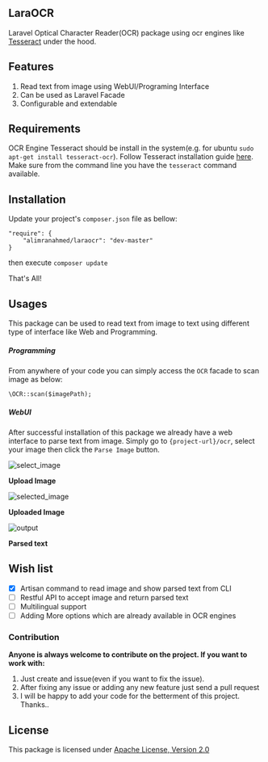 ## LaraOCR
Laravel Optical Character Reader(OCR) package using ocr engines like [Tesseract](https://github.com/tesseract-ocr/tesseract) under the hood. 

## Features
1. Read text from image using WebUI/Programing Interface
2. Can be used as Laravel Facade
3. Configurable and extendable


## Requirements
OCR Engine Tesseract should be install in the system(e.g. for ubuntu `sudo apt-get install tesseract-ocr`). Follow Tesseract installation guide [here](https://github.com/tesseract-ocr/tesseract/wiki#installation). Make sure from the command line you have the `tesseract` command available. 
 
## Installation 
Update your project's `composer.json` file as bellow:

```
"require": {
    "alimranahmed/laraocr": "dev-master"
}
```
then execute `composer update`
    
That's All!

## Usages
This package can be used to read text from image to text using different type of interface like Web and Programming. 

##### Programming
From anywhere of your code you can simply access the `OCR` facade to scan image as below:

```
\OCR::scan($imagePath);
```

##### WebUI
After successful installation of this package we already have a web interface to parse text from image. Simply go to `{project-url}/ocr`, select your image then click the `Parse Image` button. 

![select_image](https://user-images.githubusercontent.com/7629427/33532834-fa434742-d894-11e7-8cce-65afb26a8af0.png)

**Upload Image**





![selected_image](https://user-images.githubusercontent.com/7629427/33533003-5487324e-d896-11e7-8b89-eb8fd5aa5e83.png)

**Uploaded Image**





![output](https://user-images.githubusercontent.com/7629427/33533013-63d7b1a6-d896-11e7-8a3b-badd2203ae83.png)

**Parsed text**

## Wish list
- [x] Artisan command to read image and show parsed text from CLI
- [ ] Restful API to accept image and return parsed text
- [ ] Multilingual support
- [ ] Adding More options which are already available in OCR engines 

### Contribution 
**Anyone is always welcome to contribute on the project. If you want to work with:**
1. Just create and issue(even if you want to fix the issue). 
2. After fixing any issue or adding any new feature just send a pull request
3. I will be happy to add your code for the betterment of this project. 
Thanks..

## License
This package is licensed under [Apache License, Version 2.0](http://www.apache.org/licenses/LICENSE-2.0)
